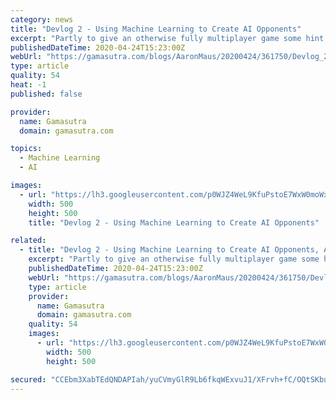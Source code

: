 ```yaml
---
category: news
title: "Devlog 2 - Using Machine Learning to Create AI Opponents"
excerpt: "Partly to give an otherwise fully multiplayer game some hint of single-player content. And partly because machine learning is just plain cool. It also helped that I had built the game in Unity and could use their ML-Agents toolkit. For context I should probably give a brief description of the control system in Riposte! It’s a controller based ..."
publishedDateTime: 2020-04-24T15:23:00Z
webUrl: "https://gamasutra.com/blogs/AaronMaus/20200424/361750/Devlog_2__Using_Machine_Learning_to_Create_AI_Opponents.php"
type: article
quality: 54
heat: -1
published: false

provider:
  name: Gamasutra
  domain: gamasutra.com

topics:
  - Machine Learning
  - AI

images:
  - url: "https://lh3.googleusercontent.com/p0WJZ4WeL9KfuPstoE7WxW0moWxK6VZgxHUkXcg3wcELVCbahySHRzPK11MfkavUhuGy-1xhPd6bUKE4S5BzZB3yBqH2qX_i0jzjq7hc9juWpB2Rzw_avNv_WxjmsqMpS4hdbzZI"
    width: 500
    height: 500
    title: "Devlog 2 - Using Machine Learning to Create AI Opponents"

related:
  - title: "Devlog 2 - Using Machine Learning to Create AI Opponents, A Case Study"
    excerpt: "Partly to give an otherwise fully multiplayer game some hint of single-player content. And partly because machine learning is just plain cool. It also helped that I had built the game in Unity and could use their ML-Agents toolkit. For context I should probably give a brief description of the control system in Riposte! It’s a controller based ..."
    publishedDateTime: 2020-04-24T15:23:00Z
    webUrl: "https://gamasutra.com/blogs/AaronMaus/20200424/361750/Devlog_2__Using_Machine_Learning_to_Create_AI_Opponents_A_Case_Study.php"
    type: article
    provider:
      name: Gamasutra
      domain: gamasutra.com
    quality: 54
    images:
      - url: "https://lh3.googleusercontent.com/p0WJZ4WeL9KfuPstoE7WxW0moWxK6VZgxHUkXcg3wcELVCbahySHRzPK11MfkavUhuGy-1xhPd6bUKE4S5BzZB3yBqH2qX_i0jzjq7hc9juWpB2Rzw_avNv_WxjmsqMpS4hdbzZI"
        width: 500
        height: 500

secured: "CCEbm3XabTEdQNDAPIah/yuCVmyGlR9Lb6fkqWExvuJ1/XFrvh+fC/OQtSKbuYETcLawOBhUIgWgFf1V3BCib2LZcUmaUvt2L6zTqHPY5+/gLuxDPeI1mYPT0X3N8gmNGaxQEheOjN0sC8Z4yjPq5vTLrnle2uXwUbZMeHlyuGfEK8g05lYfNlfYoOROfZxKBatmHa9UIL8yGCnUwCO8uGo234vnI3aqDEy+LMWs9SdlUyaercaIO02FzZS3vTIfnugxGStIZ6fq7Ku7+LLg0zaeGmsx6cDwsIMugffismYLK8xjys5NrMcXErXlHtxO9ThBJ+jvA8UbG2TZJQRTThTLU84WjSKrrjw0eJNCOys8+qaquxFP4r4xVFho78zn51ZZ6qVqL44Dfzv657jD2/uvhppyRbYT5GQNygY6qYZVF9NLpuzNlcsKZaYTRoI3h3uRoqj1vkJbiQPnvkh52/m6To4bOxzaShmNmyk4NZg=;aJ5Flv6Bjk0GItUuObdqEw=="
---
```


